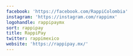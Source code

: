 ```yaml
---
facebook: 'https://facebook.com/RappiColombia'
instagram: 'https://instagram.com/rappimx'
logohandle: rappipaymx
sort: rappipay
title: RappiPay
twitter: rappimexico
website: 'https://rappipay.mx/'
---
```

